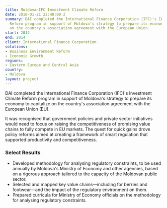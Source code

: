 ```yaml
---
title: Moldova—IFC Investment Climate Reform
date: 2016-01-21 22:40:00 Z
summary: DAI completed the International Finance Corporation (IFC)'s Investment Climate
  Reform program in support of Moldova's strategy to prepare its economy to capitalize
  on the country's association agreement with the European Union.
start: 2014
end: 2014
client: International Finance Corporation
solutions:
- Business Environment Reform
- Economic Growth
regions:
- Eastern Europe and Central Asia
country:
- Moldova
layout: project
---
```


DAI completed the International Finance Corporation (IFC)'s Investment Climate Reform program in support of Moldova's strategy to prepare its economy to capitalize on the country's association agreement with the European Union (EU).

It was recognised that government policies and private sector initiatives would need to focus on raising the competitiveness of promising value chains to fully compete in EU markets. The quest for quick gains drove policy reforms aimed at creating a framework of smart regulation that supported productivity and competitiveness.

### Select Results

* Developed methodology for analysing regulatory constraints, to be used annually by Moldova's Ministry of Economy and other agencies, based on a rigorous approach tailored to the capacity of the Moldovan public sector.
* Selected and mapped key value chains—including for berries and footwear—and the impact of the regulatory environment on them.
* Prepared curricula for Ministry of Economy officials on the methodology for analysing regulatory constraints.